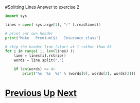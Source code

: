 #Splitting Lines Answer to exercise 2

```python
import sys

lines = open( sys.argv[1], "r" ).readlines()

# print our own header
print("Make   Premium($)   Insurance_class")

# skip the header line (start at 1 rather than 0)
for i in range( 1, len(lines) ):
    line = lines[i].rstrip()
    words = line.split(",")

    if len(words) >= 4:
        print("%s  %s  %s" % (words[0], words[2], words[3]))
```

# [Previous](splitting.md) [Up](README.md) [Next](splitting.md)

